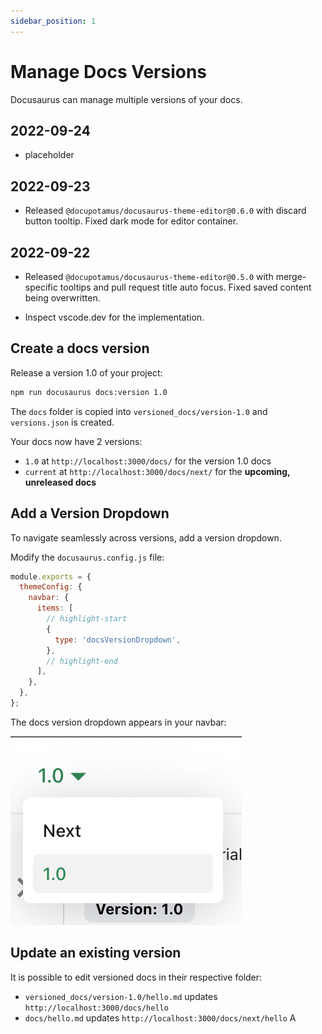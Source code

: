 ```yaml
---
sidebar_position: 1
---
```


# Manage Docs Versions

Docusaurus can manage multiple versions of your docs.

## 2022-09-24

- placeholder

## 2022-09-23

- Released `@docupotamus/docusaurus-theme-editor@0.6.0` with discard button tooltip. Fixed dark mode for editor container.

## 2022-09-22

- Released `@docupotamus/docusaurus-theme-editor@0.5.0` with merge-specific tooltips and pull request title auto focus. Fixed saved content being overwritten.

- Inspect vscode.dev for the implementation.

## Create a docs version

Release a version 1.0 of your project:

```bash
npm run docusaurus docs:version 1.0
```

The `docs` folder is copied into `versioned_docs/version-1.0` and `versions.json` is created.

Your docs now have 2 versions:

- `1.0` at `http://localhost:3000/docs/` for the version 1.0 docs
- `current` at `http://localhost:3000/docs/next/` for the **upcoming, unreleased docs**

## Add a Version Dropdown

To navigate seamlessly across versions, add a version dropdown.

Modify the `docusaurus.config.js` file:

```js title="docusaurus.config.js"
module.exports = {
  themeConfig: {
    navbar: {
      items: [
        // highlight-start
        {
          type: 'docsVersionDropdown',
        },
        // highlight-end
      ],
    },
  },
};
```

The docs version dropdown appears in your navbar:

![Docs Version Dropdown](./img/docsVersionDropdown.png)

## Update an existing version

It is possible to edit versioned docs in their respective folder:

- `versioned_docs/version-1.0/hello.md` updates `http://localhost:3000/docs/hello`
- `docs/hello.md` updates `http://localhost:3000/docs/next/hello`
A